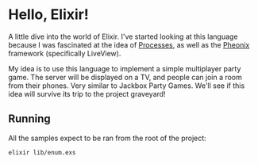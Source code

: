 # Hello, Elixir!

A little dive into the world of Elixir.
I've started looking at this language because I was fascinated at the idea of [Processes], as well as the [Pheonix] framework (specifically LiveView).

My idea is to use this language to implement a simple multiplayer party game. The server will be displayed on a TV, and people can join a room from their phones. Very similar to Jackbox Party Games. We'll see if this idea will survive its trip to the project graveyard!

## Running

All the samples expect to be ran from the root of the project:
```bash
elixir lib/enum.exs
```

[Processes]: https://hexdocs.pm/elixir/processes.html
[Pheonix]: https://www.phoenixframework.org
